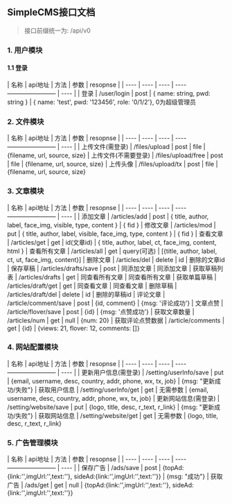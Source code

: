 ## SimpleCMS接口文档

> 接口前缀统一为: /api/v0

### 1. 用户模块

#### 1.1 登录
|  名称   | api地址  |  方法  |  参数  |  resopnse |
|  ----  |  ----  |  ----  | ----————————  |  ----  |
| 登录  | /user/login | post | { name: string, pwd: string } | { name: 'test', pwd: '123456', role: '0/1/2'}, 0为超级管理员


### 2. 文件模块
|  名称   | api地址  |  方法  |  参数  |  resopnse |
|  ----  |  ----  |  ----  | ----————————  |  ----  |
| 上传文件(需登录)  | /files/upload | post | file | {filename, url, source, size}
| 上传文件(不需要登录)  | /files/upload/free | post | file | {filename, url, source, size}
| 上传头像  | /files/upload/tx | post | file | {filename, url, source, size}

### 3. 文章模块
|  名称   | api地址  |  方法  |  参数  |  resopnse |
|  ----  |  ----  |  ----  | ----————————  |  ----  |
| 添加文章  | /articles/add | post | { title, author, label, face_img, visible, type, content } | { fid }
| 修改文章  | /articles/mod | put | { title, author, label, visible, face_img, type, content } | { fid }
| 查看文章  | /articles/get | get | id(文章id) | { title, author, label, ct, face_img, content, html }
| 查看所有文章  | /articles/all | get | query(可选) | [{title, author, label, ct, ut, face_img, content}]
| 删除文章  | /articles/del | delete | id | 删除的文章id
| 保存草稿  | /articles/drafts/save | post | 同添加文章 | 同添加文章
| 获取草稿列表  | /articles/drafts | get | 同查看所有文章 | 同查看所有文章
| 获取单篇草稿  | /articles/draft/get | get | 同查看文章 | 同查看文章
| 删除草稿  | /articles/draft/del | delete | id | 删除的草稿id
| 评论文章  | /article/comment/save | post | {id, comment} | {msg: '评论成功'}
| 文章点赞  | /article/flover/save | post | {id} | {msg: '点赞成功'}
| 获取文章数量 | /articles/num | get | null | {num: 20}
| 获取评论点赞数据  | /article/comments | get | {id} | {views: 21, flover: 12, comments: []}

### 4. 网站配置模块
|  名称   | api地址  |  方法  |  参数  |  resopnse |
|  ----  |  ----  |  ----  | ----————————  |  ----  |
| 更新用户信息(需登录)  | /setting/userInfo/save | put | {email, username, desc, country, addr, phone, wx, tx, job} | {msg: "更新成功/失败"}
| 获取用户信息  | /setting/userInfo/get | get | 无需参数 | {email, username, desc, country, addr, phone, wx, tx, job}
| 更新网站信息(需登录)  | /setting/website/save | put | {logo, title, desc, r_text, r_link} | {msg: "更新成功/失败"}
| 获取网站信息  | /setting/website/get | get | 无需参数 | {logo, title, desc, r_text, r_link}

### 5. 广告管理模块
|  名称   | api地址  |  方法  |  参数  |  resopnse |
|  ----  |  ----  |  ----  | ----————————  |  ----  |
| 保存广告  | /ads/save | post | {topAd:{link:'',imgUrl:'',text:''}, sideAd:{link:'',imgUrl:'',text:''}} | {msg: "成功"}
| 获取广告  | /ads/get | get | null | {topAd:{link:'',imgUrl:'',text:''}, sideAd:{link:'',imgUrl:'',text:''}}
